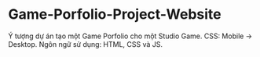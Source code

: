 # Game-Porfolio-Project-Website
Ý tượng dự án tạo một Game Porfolio cho một Studio Game. 
CSS: Mobile -> Desktop.
Ngôn ngữ sử dụng: HTML, CSS và JS.

